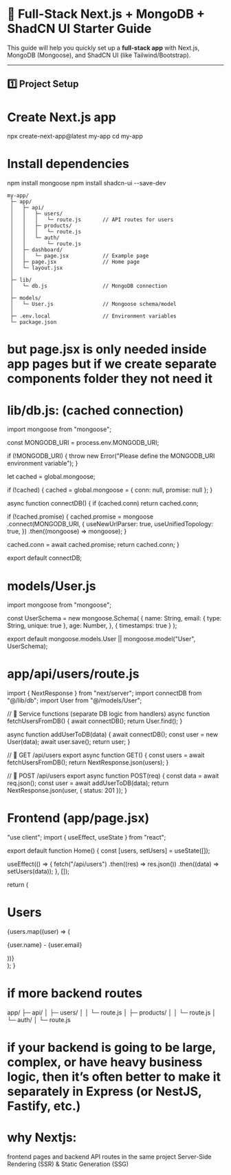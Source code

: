 # 🚀 Full-Stack Next.js + MongoDB + ShadCN UI Starter Guide

This guide will help you quickly set up a **full-stack app** with Next.js, MongoDB (Mongoose), and ShadCN UI (like Tailwind/Bootstrap).

---

## 1️⃣ Project Setup


# Create Next.js app
npx create-next-app@latest my-app
cd my-app

# Install dependencies
npm install mongoose
npm install shadcn-ui --save-dev

```
my-app/
 ├─ app/
 │   ├─ api/
 │   │   ├─ users/
 │   │   │   └─ route.js       // API routes for users
 │   │   ├─ products/
 │   │   │   └─ route.js
 │   │   └─ auth/
 │   │       └─ route.js
 │   ├─ dashboard/
 │   │   └─ page.jsx           // Example page
 │   ├─ page.jsx               // Home page
 │   └─ layout.jsx
 │
 ├─ lib/
 │   └─ db.js                  // MongoDB connection
 │
 ├─ models/
 │   └─ User.js                // Mongoose schema/model
 │
 ├─ .env.local                 // Environment variables
 └─ package.json

```

# but page.jsx is only needed inside app pages but if we create separate components folder they not need it


# lib/db.js: (cached connection)

import mongoose from "mongoose";

const MONGODB_URI = process.env.MONGODB_URI;

if (!MONGODB_URI) {
  throw new Error("Please define the MONGODB_URI environment variable");
}

let cached = global.mongoose;

if (!cached) {
  cached = global.mongoose = { conn: null, promise: null };
}

async function connectDB() {
  if (cached.conn) return cached.conn;

  if (!cached.promise) {
    cached.promise = mongoose
      .connect(MONGODB_URI, {
        useNewUrlParser: true,
        useUnifiedTopology: true,
      })
      .then((mongoose) => mongoose);
  }

  cached.conn = await cached.promise;
  return cached.conn;
}

export default connectDB;


# models/User.js

import mongoose from "mongoose";

const UserSchema = new mongoose.Schema(
  {
    name: String,
    email: { type: String, unique: true },
    age: Number,
  },
  { timestamps: true }
);

export default mongoose.models.User || mongoose.model("User", UserSchema);


# app/api/users/route.js

import { NextResponse } from "next/server";
import connectDB from "@/lib/db";
import User from "@/models/User";

// 📌 Service functions (separate DB logic from handlers)
async function fetchUsersFromDB() {
  await connectDB();
  return User.find();
}

async function addUserToDB(data) {
  await connectDB();
  const user = new User(data);
  await user.save();
  return user;
}

// 📌 GET /api/users
export async function GET() {
  const users = await fetchUsersFromDB();
  return NextResponse.json(users);
}

// 📌 POST /api/users
export async function POST(req) {
  const data = await req.json();
  const user = await addUserToDB(data);
  return NextResponse.json(user, { status: 201 });
}

# Frontend (app/page.jsx)

"use client";
import { useEffect, useState } from "react";

export default function Home() {
  const [users, setUsers] = useState([]);

  useEffect(() => {
    fetch("/api/users")
      .then((res) => res.json())
      .then((data) => setUsers(data));
  }, []);

  return (
    <div className="p-6">
      <h1 className="text-2xl font-bold mb-4">Users</h1>
      {users.map((user) => (
        <p key={user._id}>
          {user.name} - {user.email}
        </p>
      ))}
    </div>
  );
}


# if more backend routes

app/
 ├─ api/
 │   ├─ users/
 │   │   └─ route.js
 │   ├─ products/
 │   │   └─ route.js
 │   └─ auth/
 │       └─ route.js


# if your backend is going to be large, complex, or have heavy business logic, then it’s often better to make it separately in Express (or NestJS, Fastify, etc.)

# why Nextjs:

frontend pages and backend API routes in the same project
Server-Side Rendering (SSR) & Static Generation (SSG)


```bash



